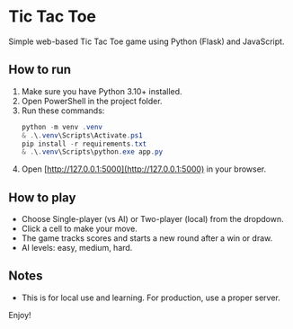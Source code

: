 
# Tic Tac Toe

Simple web-based Tic Tac Toe game using Python (Flask) and JavaScript.

## How to run
1. Make sure you have Python 3.10+ installed.
2. Open PowerShell in the project folder.
3. Run these commands:
	```powershell
	python -m venv .venv
	& .\.venv\Scripts\Activate.ps1
	pip install -r requirements.txt
	& .\.venv\Scripts\python.exe app.py
	```
4. Open [http://127.0.0.1:5000](http://127.0.0.1:5000) in your browser.

## How to play
- Choose Single-player (vs AI) or Two-player (local) from the dropdown.
- Click a cell to make your move.
- The game tracks scores and starts a new round after a win or draw.
- AI levels: easy, medium, hard.

## Notes
- This is for local use and learning. For production, use a proper server.

Enjoy!


